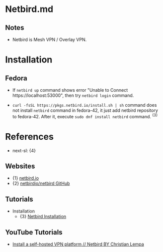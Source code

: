 # Netbird.md

## Notes

* Netbird is Mesh VPN / Overlay VPN.

# Installation

## Fedora

* If `netbird up` command shows error "Unable to Connect https://localhost:53000", then try `netbird login` command.

* `curl -fsSL https://pkgs.netbird.io/install.sh | sh` command does not install `netbird` command in fedora-42, it just add netbird repository to fedora-42. After it, execute `sudo dnf install netbird` command. <sup>{3}</sup>

# References

* next-sl: {4}

## Websites

* {1} [netbird.io](https://netbird.io/)
* {2} [netbirdio/netbird GitHub](https://github.com/netbirdio/netbird)

## Tutorials

* Installation
  * {3} [Netbird Installation](https://docs.netbird.io/how-to/installation)

## YouTube Tutorials

* [Install a self-hosted VPN platform // Netbird BY Christian Lempa](https://www.youtube.com/watch?v=_Fgwap-sl3A)

